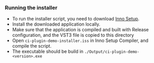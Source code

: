 ### Running the installer

- To run the installer script, you need to download [Inno Setup](https://jrsoftware.org/isdl.php).
- Install the downloaded application locally. 
- Make sure that the application is compiled and built with Release configuration, and the VST3 file is copied to this directory
- Open `ci-plugin-demo-installer.iss` in Inno Setup Compiler, and compile the script.
- The executable should be build in `./Output/ci-plugin-demo-<version>.exe`